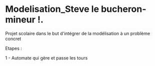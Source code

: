 # Modelisation_Steve le bucheron-mineur !.
Projet scolaire dans le but d'intégrer de la modélisation à un problème concret 


Etapes :

1 - Automate qui gère et passe les tours
